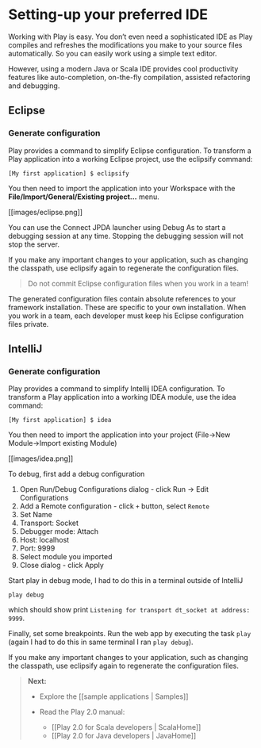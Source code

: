 # Setting-up your preferred IDE

Working with Play is easy. You don’t even need a sophisticated IDE as Play compiles and refreshes the modifications you make to your source files automatically. So you can easily work using a simple text editor.

However, using a modern Java or Scala IDE provides cool productivity features like auto-completion, on-the-fly compilation, assisted refactoring and debugging.

## Eclipse

### Generate configuration

Play provides a command to simplify Eclipse configuration. To transform a Play application into a working Eclipse project, use the eclipsify command:

```
[My first application] $ eclipsify
```

You then need to import the application into your Workspace with the **File/Import/General/Existing project…** menu.

[[images/eclipse.png]] 

You can use the Connect JPDA launcher using Debug As to start a debugging session at any time. Stopping the debugging session will not stop the server.

If you make any important changes to your application, such as changing the classpath, use eclipsify again to regenerate the configuration files.

> Do not commit Eclipse configuration files when you work in a team!

The generated configuration files contain absolute references to your framework installation. These are specific to your own installation. When you work in a team, each developer must keep his Eclipse configuration files private.

## IntelliJ

### Generate configuration

Play provides a command to simplify Intellij IDEA configuration. To transform a Play application into a working IDEA module, use the idea command:

```
[My first application] $ idea
```

You then need to import the application into your project (File->New Module->Import existing Module)

[[images/idea.png]] 

To debug, first add a debug configuration

1. Open Run/Debug Configurations dialog - click Run -> Edit Configurations
2. Add a Remote configuration - click `+` button, select `Remote`
3. Set Name
4. Transport: Socket
5. Debugger mode: Attach
6. Host: localhost
7. Port: 9999
8. Select module you imported
9. Close dialog - click Apply

Start play in debug mode, I had to do this in a terminal outside of IntelliJ

`play debug`

which should show print `Listening for transport dt_socket at address: 9999`.

Finally, set some breakpoints. Run the web app by executing the task `play` (again I had to do this in same terminal I ran `play debug`).

If you make any important changes to your application, such as changing the classpath, use eclipsify again to regenerate the configuration files.


> **Next:** 
>
> - Explore the [[sample applications | Samples]]
>
> - Read the Play 2.0 manual:
>     - [[Play 2.0 for Scala developers | ScalaHome]]
>     - [[Play 2.0 for Java developers | JavaHome]]